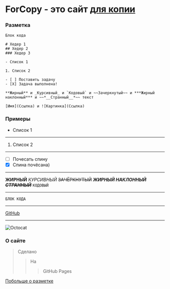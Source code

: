 # ForCopy - это сайт [для копии](https://web2zip.ru/)

### Разметка

```Разметка
Блок кода

# Хедер 1
## Хедер 2
### Хедер 3

- Список 1

1. Список 2

- [ ] Поставить задачу
- [X] Задача выполнена!

**Жирный** и _Курсивный_ и `Кодовый` и ~~Зачеркнутый~~ и ***Жирный наклонный*** и ~~*__Странный__*~~ текст

[Имя](Ссылка) и ![Картинка](Ссылка)
```

### Примеры

- Список 1

___

1. Список 2

___

- [ ] Почесать спину
- [X] Спина почёсана)

___

**ЖИРНЫЙ**
_КУРСИВНЫЙ_
~~ЗАЧЁРКНУТЫЙ~~
***ЖИРНЫЙ НАКЛОННЫЙ***
~~*__СТРАННЫЙ__*~~
`КОДОВЫЙ`

___

```
БЛОК КОДА
```

___

[GitHub](https://github.com/)

___

![Octocat](http://pngimg.com/uploads/github/github_PNG40.png)

### О сайте

> Сделано
>> На
>>> GitHub Pages

[Побольше о разметке](https://github.com/GnuriaN/format-README)
